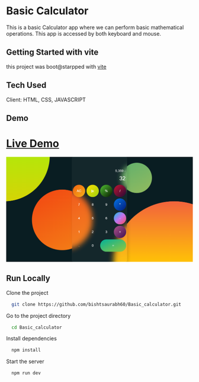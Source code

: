 
# Basic Calculator

  This is a basic Calculator app where we can perform basic mathematical operations. This app is accessed by both keyboard and mouse.
  
## Getting Started with vite

this project was boot@starpped with [vite](https://vitejs.dev/)
## Tech Used
Client: HTML, CSS, JAVASCRIPT

## Demo
# [Live Demo](https://basic-calculator-bisht60.netlify.app/)

![screenShot](screenshoot/screenshot1.png)

## Run Locally

Clone the project

```bash
  git clone https://github.com/bishtsaurabh60/Basic_calculator.git
```

Go to the project directory

```bash
  cd Basic_calculator
```

Install dependencies

```bash
  npm install
```

Start the server

```bash
  npm run dev
```

